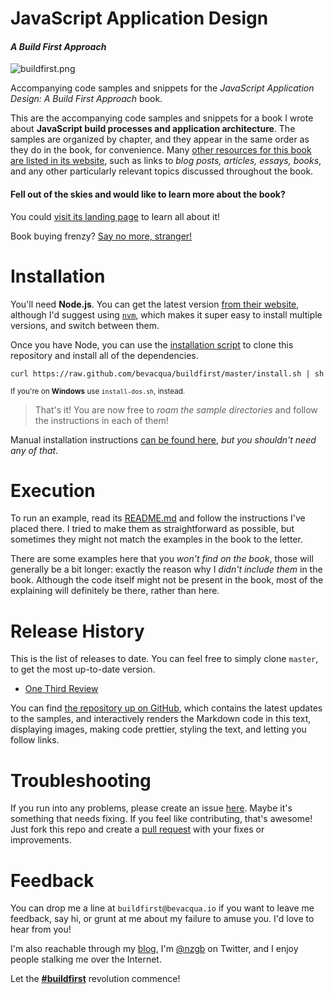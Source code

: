 # JavaScript Application Design
#### _A Build First Approach_

![buildfirst.png][1]

Accompanying code samples and snippets for the _JavaScript Application Design: A Build First Approach_ book.

This are the accompanying code samples and snippets for a book I wrote about **JavaScript build processes and application architecture**. The samples are organized by chapter, and they appear in the same order as they do in the book, for convenience. Many [other resources for this book are listed in its website][2], such as links to _blog posts, articles, essays, books_, and any other particularly relevant topics discussed throughout the book.

#### Fell out of the skies and would like to learn more about the book?

You could [visit its landing page][3] to learn all about it!

Book buying frenzy? [Say no more, stranger!][4]

# Installation

You'll need **Node.js**. You can get the latest version [from their website][5], although I'd suggest using [`nvm`][6], which makes it super easy to install multiple versions, and switch between them.

Once you have Node, you can use the [installation script][7] to clone this repository and install all of the dependencies.

```shell
curl https://raw.github.com/bevacqua/buildfirst/master/install.sh | sh
```

<sub>If you're on **Windows** use `install-dos.sh`, instead.</sub>

> That's it! You are now free to _roam the sample directories_ and follow the instructions in each of them!

Manual installation instructions [can be found here][8], _but you shouldn't need any of that_.

# Execution

To run an example, read its [README.md][9] and follow the instructions I've placed there. I tried to make them as straightforward as possible, but sometimes they might not match the examples in the book to the letter.

There are some examples here that you _won't find on the book_, those will generally be a bit longer: exactly the reason why I _didn't include them_ in the book. Although the code itself might not be present in the book, most of the explaining will definitely be there, rather than here.

# Release History

This is the list of releases to date. You can feel free to simply clone `master`, to get the most up-to-date version.

- [One Third Review][10]

You can find [the repository up on GitHub][11], which contains the latest updates to the samples, and interactively renders the Markdown code in this text, displaying images, making code prettier, styling the text, and letting you follow links.

# Troubleshooting

If you run into any problems, please create an issue [here][12]. Maybe it's something that needs fixing. If you feel like contributing, that's awesome! Just fork this repo and create a [pull request][13] with your fixes or improvements.

# Feedback

You can drop me a line at `buildfirst@bevacqua.io` if you want to leave me feedback, say hi, or grunt at me about my failure to amuse you. I'd love to hear from you!

I'm also reachable through my [blog][14], I'm [@nzgb][15] on Twitter, and I enjoy people stalking me over the Internet.

Let the [**#buildfirst**][16] revolution commence!

  [1]: http://www.gravatar.com/avatar/cee019b251cf09f440b4427541e46cb8.png?s=320
  [2]: http://bevacqua.io/buildfirst/resources "#buildfirst resources"
  [3]: http://bevacqua.io/buildfirst "JavaScript Application Design: A Build First Approach"
  [4]: http://bevacqua.io/bf/book "Get the book from Manning!"
  [5]: http://nodejs.org/download/ "Node.js Downloads"
  [6]: https://github.com/creationix/nvm "Node Version Manager"
  [7]: https://github.com/bevacqua/buildfirst/blob/master/install.sh "install.sh (bevacqua/buildfirst) on GitHub"
  [8]: https://github.com/bevacqua/buildfirst/blob/master/wiki/installation-manual.md "Manual Installation Instructions"
  [9]: README.md "To understand recursion, you must first understand recursion"
  [10]: https://github.com/bevacqua/buildfirst/releases/tag/v0.0.1 "Tagged v0.0.1"
  [11]: https://github.com/bevacqua/buildfirst "JavaScript Application Design Code Sample Repository"
  [12]: https://github.com/bevacqua/buildfirst/issues "JavaScript Application Design Code Sample Repository Issues"
  [13]: https://help.github.com/articles/using-pull-requests "Using Pull Requests"
  [14]: http://blog.ponyfoo.com "Pony Foo"
  [15]: https://twitter.com/nzgb "@nzgb on Twitter"
  [16]: https://twitter.com/#buildfirst "#buildfirst on Twitter"
